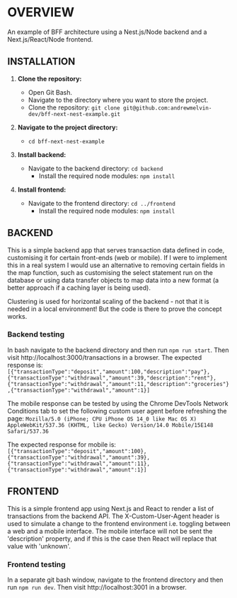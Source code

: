 # OVERVIEW

An example of BFF architecture using a Nest.js/Node backend and a Next.js/React/Node frontend.

## INSTALLATION

1. **Clone the repository:**
   * Open Git Bash.
   * Navigate to the directory where you want to store the project.
   * Clone the repository: `git clone git@github.com:andrewmelvin-dev/bff-next-nest-example.git`

2. **Navigate to the project directory:**
   * `cd bff-next-nest-example`

3. **Install backend:**
   * Navigate to the backend directory: `cd backend`
	 * Install the required node modules: `npm install`

4. **Install frontend:**
   * Navigate to the frontend directory: `cd ../frontend`
	 * Install the required node modules: `npm install`

## BACKEND

This is a simple backend app that serves transaction data defined in code, customising it for certain front-ends (web
or mobile). If I were to implement this in a real system I would use an alternative to removing certain fields in the
map function, such as customising the select statement run on the database or using data transfer objects to map data
into a new format (a better approach if a caching layer is being used).

Clustering is used for horizontal scaling of the backend - not that it is needed in a local environment! But the code
is there to prove the concept works.

### Backend testing

In bash navigate to the backend directory and then run `npm run start`. Then visit http://localhost:3000/transactions in a browser. The expected response is:
`[{"transactionType":"deposit","amount":100,"description":"pay"},{"transactionType":"withdrawal","amount":39,"description":"rent"},{"transactionType":"withdrawal","amount":11,"description":"groceries"},{"transactionType":"withdrawal","amount":1}]`

The mobile response can be tested by using the Chrome DevTools Network Conditions tab to set the following custom user agent before refreshing the page:
`Mozilla/5.0 (iPhone; CPU iPhone OS 14_0 like Mac OS X) AppleWebKit/537.36 (KHTML, like Gecko) Version/14.0 Mobile/15E148 Safari/537.36`

The expected response for mobile is:
`[{"transactionType":"deposit","amount":100},{"transactionType":"withdrawal","amount":39},{"transactionType":"withdrawal","amount":11},{"transactionType":"withdrawal","amount":1}]`

## FRONTEND

This is a simple frontend app using Next.js and React to render a list of transactions from the backend API. The
X-Custom-User-Agent header is used to simulate a change to the frontend environment i.e. toggling between a web and a
mobile interface. The mobile interface will not be sent the 'description' property, and if this is the case then React
will replace that value with 'unknown'.

### Frontend testing

In a separate git bash window, navigate to the frontend directory and then run `npm run dev`. Then visit http://localhost:3001 in a browser.
